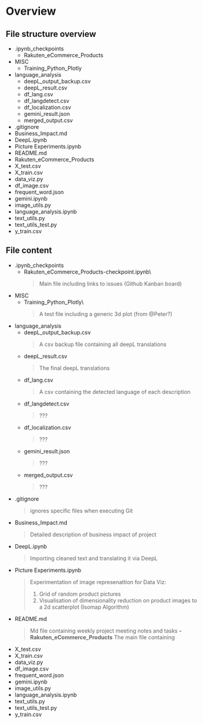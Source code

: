 # Overview

## File structure overview

- .ipynb_checkpoints
  - Rakuten_eCommerce_Products
- MISC
  - Training_Python_Plotly
- language_analysis
  - deepL_output_backup.csv
  - deepL_result.csv
  - df_lang.csv
  - df_langdetect.csv
  - df_localization.csv
  - gemini_result.json
  - merged_output.csv
- .gitignore
- Business_Impact.md
- DeepL.ipynb
- Picture Experiments.ipynb
- README.md
- Rakuten_eCommerce_Products
- X_test.csv
- X_train.csv
- data_viz.py
- df_image.csv
- frequent_word.json
- gemini.ipynb
- image_utils.py
- language_analysis.ipynb
- text_utils.py
- text_utils_test.py
- y_train.csv

## File content

- .ipynb_checkpoints
  - Rakuten_eCommerce_Products-checkpoint.ipynb\
    > Main file including links to issues (Github Kanban board)
- MISC
  - Training_Python_Plotly\
    > A test file including a generic 3d plot (from @Peter?)
- language_analysis
  - deepL_output_backup.csv
    > A csv backup file containing all deepL translations
  - deepL_result.csv
    > The final deepL translations
  - df_lang.csv
    > A csv containing the detected language of each description
  - df_langdetect.csv
    > ???
  - df_localization.csv
    > ???
  - gemini_result.json
    > ???
  - merged_output.csv
    > ???
- .gitignore
  > ignores specific files when executing Git
- Business_Impact.md
  > Detailed description of business impact of project
- DeepL.ipynb
  > Importing cleaned text and translating it via DeepL
- Picture Experiments.ipynb
  > Experimentation of image represenattion for Data Viz:
  > 1. Grid of random product pictures
  > 2. Visualisation of dimensionality reduction on product images to a 2d scatterplot (Isomap Algorithm)
- README.md
  > Md file containing weekly project meeting notes and tasks
**- Rakuten_eCommerce_Products**
  > The main file containing 
- X_test.csv
- X_train.csv
- data_viz.py
- df_image.csv
- frequent_word.json
- gemini.ipynb
- image_utils.py
- language_analysis.ipynb
- text_utils.py
- text_utils_test.py
- y_train.csv
